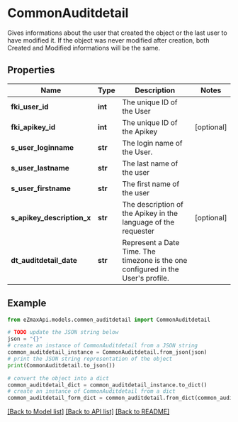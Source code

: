 # CommonAuditdetail

Gives informations about the user that created the object or the last user to have modified it.  If the object was never modified after creation, both Created and Modified informations will be the same. 

## Properties

Name | Type | Description | Notes
------------ | ------------- | ------------- | -------------
**fki_user_id** | **int** | The unique ID of the User | 
**fki_apikey_id** | **int** | The unique ID of the Apikey | [optional] 
**s_user_loginname** | **str** | The login name of the User. | 
**s_user_lastname** | **str** | The last name of the user | 
**s_user_firstname** | **str** | The first name of the user | 
**s_apikey_description_x** | **str** | The description of the Apikey in the language of the requester | [optional] 
**dt_auditdetail_date** | **str** | Represent a Date Time. The timezone is the one configured in the User&#39;s profile. | 

## Example

```python
from eZmaxApi.models.common_auditdetail import CommonAuditdetail

# TODO update the JSON string below
json = "{}"
# create an instance of CommonAuditdetail from a JSON string
common_auditdetail_instance = CommonAuditdetail.from_json(json)
# print the JSON string representation of the object
print(CommonAuditdetail.to_json())

# convert the object into a dict
common_auditdetail_dict = common_auditdetail_instance.to_dict()
# create an instance of CommonAuditdetail from a dict
common_auditdetail_form_dict = common_auditdetail.from_dict(common_auditdetail_dict)
```
[[Back to Model list]](../README.md#documentation-for-models) [[Back to API list]](../README.md#documentation-for-api-endpoints) [[Back to README]](../README.md)


